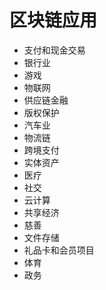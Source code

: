 # 区块链应用

- 支付和现金交易
- 银行业
- 游戏
- 物联网
- 供应链金融
- 版权保护
- 汽车业
- 物流链
- 跨境支付
- 实体资产
- 医疗
- 社交
- 云计算
- 共享经济
- 慈善
- 文件存储
- 礼品卡和会员项目
- 体育
- 政务
